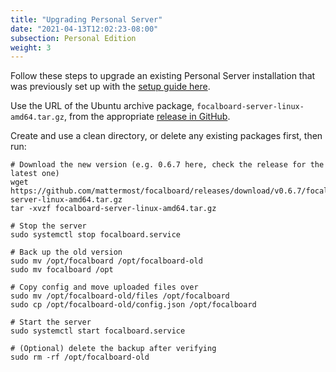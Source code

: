 ```yaml
---
title: "Upgrading Personal Server"
date: "2021-04-13T12:02:23-08:00"
subsection: Personal Edition
weight: 3
---
```


Follow these steps to upgrade an existing Personal Server installation that was previously set up with the [setup guide here](../ubuntu).

Use the URL of the Ubuntu archive package, `focalboard-server-linux-amd64.tar.gz`, from the appropriate [release in GitHub](https://github.com/mattermost/focalboard/releases).

Create and use a clean directory, or delete any existing packages first, then run:

```
# Download the new version (e.g. 0.6.7 here, check the release for the latest one)
wget https://github.com/mattermost/focalboard/releases/download/v0.6.7/focalboard-server-linux-amd64.tar.gz
tar -xvzf focalboard-server-linux-amd64.tar.gz

# Stop the server
sudo systemctl stop focalboard.service

# Back up the old version
sudo mv /opt/focalboard /opt/focalboard-old
sudo mv focalboard /opt

# Copy config and move uploaded files over
sudo mv /opt/focalboard-old/files /opt/focalboard
sudo cp /opt/focalboard-old/config.json /opt/focalboard

# Start the server
sudo systemctl start focalboard.service

# (Optional) delete the backup after verifying
sudo rm -rf /opt/focalboard-old
```

